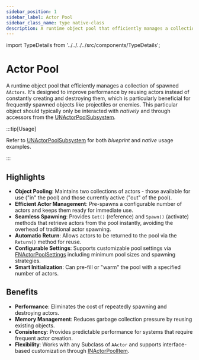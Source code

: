 ```yaml
---
sidebar_position: 1
sidebar_label: Actor Pool
sidebar_class_name: type native-class
description: A runtime object pool that efficiently manages a collection of spawned AActors.
---
```


import TypeDetails from '../../../../src/components/TypeDetails';

# Actor Pool

<TypeDetails icon="native-class" base="class" type="FNActorPool" typeExtra="" headerFile="NexusActorPools/Public/NActorPool.h" />

A runtime object pool that efficiently manages a collection of spawned `AActors`. It's designed to improve performance by reusing actors instead of constantly creating and destroying them, which is particularly beneficial for frequently spawned objects like projectiles or enemies. This particular object should typically only be interacted with _natively_ and through accessors from the [UNActorPoolSubsystem](actor-pool-subsystem.md).

:::tip[Usage]

Refer to [UNActorPoolSubsystem](actor-pool-subsystem.md) for both _blueprint_ and _native_ usage examples.

:::

## Highlights

- **Object Pooling**: Maintains two collections of actors - those available for use ("in" the pool) and those currently active ("out" of the pool).
- **Efficient Actor Management**: Pre-spawns a configurable number of actors and keeps them ready for immediate use.
- **Seamless Spawning**: Provides `Get()` (reference) and `Spawn()` (activate) methods that retrieve actors from the pool instantly, avoiding the overhead of traditional actor spawning.
- **Automatic Return**: Allows actors to be returned to the pool via the `Return()` method for reuse.
- **Configurable Settings**: Supports customizable pool settings via [FNActorPoolSettings](actor-pool-settings.md) including minimum pool sizes and spawning strategies.
- **Smart Initialization**: Can pre-fill or "warm" the pool with a specified number of actors.

## Benefits

- **Performance**: Eliminates the cost of repeatedly spawning and destroying actors.
- **Memory Management**: Reduces garbage collection pressure by reusing existing objects.
- **Consistency**: Provides predictable performance for systems that require frequent actor creation.
- **Flexibility**: Works with any Subclass of `AActor` and supports interface-based customization through [INActorPoolItem](actor-pool-item.md).
